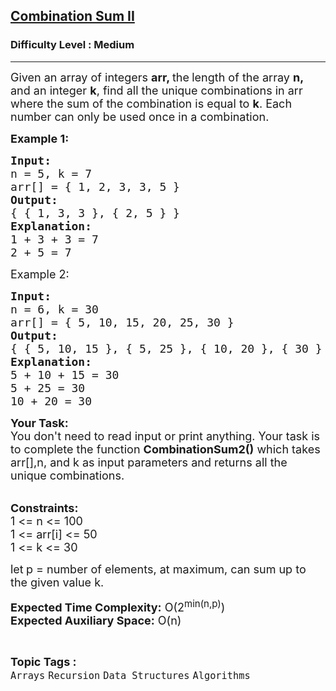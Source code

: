 <h2><a href="https://www.geeksforgeeks.org/problems/combination-sum-ii-1664263832/1">Combination Sum II</a></h2><h3>Difficulty Level : Medium</h3><hr><div class="problems_problem_content__Xm_eO"><p><span style="font-size: 18px;">Given an array of integers <strong>arr, </strong>the<strong> </strong>length of the array <strong>n, </strong>and an integer <strong>k</strong>, find all the unique combinations in arr where the sum of the combination is equal to <strong>k</strong>. Each number can only be used once in a combination.</span></p>
<p><strong><span style="font-size: 18px;">Example 1:</span></strong></p>
<pre><span style="font-size: 18px;"><strong>Input:</strong> </span>
<span style="font-size: 18px;">n = 5, k = 7</span>
<span style="font-size: 18px;">arr[] = { 1, 2, 3, 3, 5 }</span>
<strong><span style="font-size: 18px;">Output:</span></strong>
<span style="font-size: 18px;">{ { 1, 3, 3 }, { 2, 5 } }</span>
<strong><span style="font-size: 18px;">Explanation:</span></strong>
<span style="font-size: 18px;">1 + 3 + 3 = 7</span>
<span style="font-size: 18px;">2 + 5 = 7</span></pre>
<p><span style="font-size: 18px;">Example 2:</span></p>
<pre><span style="font-size: 18px;"><strong>Input:</strong></span>
<span style="font-size: 18px;">n = 6, k = 30</span>
<span style="font-size: 18px;">arr[] = { 5, 10, 15, 20, 25, 30 }</span>
<strong><span style="font-size: 18px;">Output:</span></strong>
<span style="font-size: 18px;">{ { 5, 10, 15 }, { 5, 25 }, { 10, 20 }, { 30 } }</span>
<strong><span style="font-size: 18px;">Explanation:</span></strong>
<span style="font-size: 18px;">5 + 10 + 15 = 30</span>
<span style="font-size: 18px;">5 + 25 = 30</span>
<span style="font-size: 18px;">10 + 20 = 30<br></span></pre>
<p><span style="font-size: 18px;"><strong>Your Task:</strong><br>You don't need to read input or print anything. Your task is to complete the function <strong>CombinationSum2()</strong> which takes arr[],n, and k as input parameters and returns all the unique combinations.</span><br>&nbsp;</p>
<p><strong><span style="font-size: 18px;">Constraints:</span></strong><br><span style="font-size: 18px;">1 &lt;= n &lt;= 100<br>1 &lt;= arr[i] &lt;= 50<br>1 &lt;= k &lt;= 30</span></p>
<p><span style="font-size: 18px;">let<strong>&nbsp;</strong>p = number of elements, at maximum, can sum up to the given value k.</span></p>
<p><span style="font-size: 18px;"><strong>Expected Time Complexity:</strong>&nbsp;O(2<sup>min(n,p)</sup>)<br></span><span style="font-size: 18px;"><strong>Expected Auxiliary Space:</strong> O(n)</span></p></div><br><p><span style=font-size:18px><strong>Topic Tags : </strong><br><code>Arrays</code>&nbsp;<code>Recursion</code>&nbsp;<code>Data Structures</code>&nbsp;<code>Algorithms</code>&nbsp;